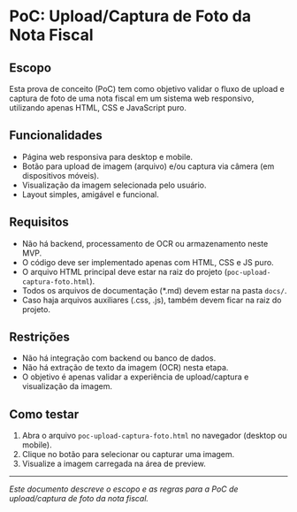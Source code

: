 # PoC: Upload/Captura de Foto da Nota Fiscal

## Escopo
Esta prova de conceito (PoC) tem como objetivo validar o fluxo de upload e captura de foto de uma nota fiscal em um sistema web responsivo, utilizando apenas HTML, CSS e JavaScript puro.

## Funcionalidades
- Página web responsiva para desktop e mobile.
- Botão para upload de imagem (arquivo) e/ou captura via câmera (em dispositivos móveis).
- Visualização da imagem selecionada pelo usuário.
- Layout simples, amigável e funcional.

## Requisitos
- Não há backend, processamento de OCR ou armazenamento neste MVP.
- O código deve ser implementado apenas com HTML, CSS e JS puro.
- O arquivo HTML principal deve estar na raiz do projeto (`poc-upload-captura-foto.html`).
- Todos os arquivos de documentação (*.md) devem estar na pasta `docs/`.
- Caso haja arquivos auxiliares (.css, .js), também devem ficar na raiz do projeto.

## Restrições
- Não há integração com backend ou banco de dados.
- Não há extração de texto da imagem (OCR) nesta etapa.
- O objetivo é apenas validar a experiência de upload/captura e visualização da imagem.

## Como testar
1. Abra o arquivo `poc-upload-captura-foto.html` no navegador (desktop ou mobile).
2. Clique no botão para selecionar ou capturar uma imagem.
3. Visualize a imagem carregada na área de preview.

---
*Este documento descreve o escopo e as regras para a PoC de upload/captura de foto da nota fiscal.* 